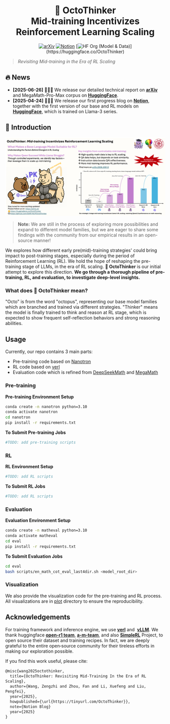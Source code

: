 <div align="center">
<h1>🐙 OctoThinker<br>
Mid-training Incentivizes Reinforcement Learning Scaling
</h1>
</div>
<div align="center">

[![arXiv](https://img.shields.io/badge/arXiv-2506.20512-red?style=for-the-badge&.svg)](https://arxiv.org/abs/2506.20512)
[![Notion](https://img.shields.io/badge/Notion_Blog-4d8cd8?style=for-the-badge&logo=notion&logoColor=white)](https://tinyurl.com/OctoThinker)
[![HF Org (Model & Data)](https://img.shields.io/badge/HF_Org_(Data_&_Model)-5f16a8?style=for-the-badge&logo=huggingface&logoColor=white)](https://huggingface.co/OctoThinker)
</div>

> *Revisiting Mid-training in the Era of RL Scaling*

## 🔥 News
- **[2025-06-26]** 🎉🎉🎉 We release our detailed technical report on [**arXiv**](https://arxiv.org/abs/2506.15283) 
and MegaMath-Pro-Max corpus on [**HuggingFace**](https://huggingface.co/datasets/OctoThinker/MegaMath-Web-Pro-Max).
- **[2025-04-24]** 🎉🎉🎉 We release our first progress blog on [**Notion**](https://tinyurl.com/OctoThinker), together with the first version of our base and RL models on [**HuggingFace**](https://huggingface.co/collections/GAIR/octothinker-68035e416813f9833a8060f3), which is trained on Llama-3 series.

## 📖 Introduction


![](./assets/octothinker_banner.png)

> **Note:** We are still in the process of exploring more possibilities and expand to different model families, but we are eager to share some findings with the community from our empirical results in an open-source manner!

We explores how different early pre(mid)-training strategies' could bring impact to post-training stages, especially during the period of Reinforcement Learning (RL). We hold the hope of reshaping the pre-training stage of LLMs, in the era of RL scaling. **🐙 OctoThinker** is our initial attempt to explore this direction. 
**We go through a thorough pipeline of pre-training, RL, and evaluation, to investigate deep-level insights.**

### What does 🐙 OctoThinker mean?
"Octo" is from the word "octopus", representing our base model families which are branched and trained via different strategies.
"Thinker" means the model is finally trained to think and reason at RL stage, which is expected to show frequent self-reflection behaviors and strong reasoning abilities.

## Usage
Currently, our repo contains 3 main parts:
- Pre-training code based on [Nanotron](https://github.com/huggingface/nanotron)
- RL code based on [verl](https://github.com/volcengine/verl)
- Evaluation code which is refined from [DeepSeekMath](https://github.com/deepseek-ai/deepseek-math) and [MegaMath](https://github.com/LLM360/MegaMath)

### Pre-training

<summary><b>Pre-training Environment Setup</b></summary>
<p>

```bash
conda create -n nanotron python=3.10
conda activate nanotron
cd nanotron
pip install -r requirements.txt
```
</p>

<summary><b>To Submit Pre-training Jobs</b></summary>
<p>

```bash
#TODO: add pre-training scripts
```
</p>

### RL

<summary><b>RL Environment Setup</b></summary>
<p>

```bash
#TODO: add RL scripts
```
</p>

<summary><b>To Submit RL Jobs</b></summary>
<p>

```bash
#TODO: add RL scripts
```
</p>

### Evaluation

<summary><b>Evaluation Environment Setup</b></summary>
<p>

```bash
conda create -n matheval python=3.10
conda activate matheval
cd eval
pip install -r requirements.txt
```
</p>

<summary><b>To Submit Evaluation Jobs</b></summary>
<p>

```bash
cd eval
bash scripts/en_math_cot_eval_last4dir.sh <model_root_dir>
```

</p>


### Visualization
We also provide the visualization code for the pre-training and RL process. All visualizations are in [plot](./plot/) directory to ensure the reproducibility.


## Acknowledgements

For training framework and inference engine, we use [**verl**](https://github.com/volcengine/verl) and  [**vLLM**](https://github.com/vllm-project/vllm). We thank huggingface **[open-r1 team](https://huggingface.co/open-r1)**, [**a-m-team**](https://huggingface.co/a-m-team), and also [**SimpleRL**](https://github.com/hkust-nlp/simpleRL-reason) Project, to open source their dataset and training recipes. In fact, we are deeply grateful to the entire open‑source community for their tireless efforts in making our exploration possible.

If you find this work useful, please cite:
```
@misc{wang2025octothinker,
  title={OctoThinker: Revisiting Mid-Training In the Era of RL Scaling},
  author={Wang, Zengzhi and Zhou, Fan and Li, Xuefeng and Liu, Pengfei},
  year={2025},
  howpublished={\url{https://tinyurl.com/OctoThinker}},
  note={Notion Blog}
  year={2025}
}
```

